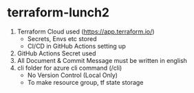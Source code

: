 # terraform-lunch2

1. Terraform Cloud used (https://app.terraform.io/)
   - Secrets, Envs etc stored
   - CI/CD in GitHub Actions setting up
1. GitHub Actions Secret used
1. All Document & Commit Message must be written in english
1. cli folder for azure cli command (/cli)
   - No Version Control (Local Only)
   - To make resource group, tf state storage 
